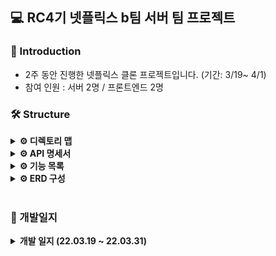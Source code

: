 ## 💻 RC4기 넷플릭스 b팀 서버 팀 프로젝트
### 📝 Introduction
+ 2주 동안 진행한 넷플릭스 클론 프로젝트입니다. (기간: 3/19~ 4/1)
+ 참여 인원 : 서버 2명 / 프론트엔드 2명


### 🛠 Structure


<details>
	<summary><b>⚙️ 디렉토리 맵</b></summary>
<div markdown="1">
	
```
netflix-test-server-bon-zeze
└─src
    ├─main
    │  ├─java
    │  │  └─com
    │  │      └─example
    │  │          └─demo
    │  │              │  DemoApplication.java
    │  │              │
    │  │              ├─config
    │  │              │  │  BaseException.java
    │  │              │  │  BaseResponse.java
    │  │              │  │  BaseResponseStatus.java
    │  │              │  │  Constant.java
    │  │              │  │
    │  │              │  └─secret
    │  │              │          Secret.java
    │  │              │
    │  │              ├─src
    │  │              │  │  WebSecurityConfig.java
    │  │              │  │
    │  │              │  ├─account
    │  │              │  │  │  AccountController.java
    │  │              │  │  │  AccountDao.java
    │  │              │  │  │  AccountProvider.java
    │  │              │  │  │  AccountService.java
    │  │              │  │  │
    │  │              │  │  └─domain
    │  │              │  │          Account.java
    │  │              │  │          PatchAccountReq.java
    │  │              │  │          PatchPasswordReq.java
    │  │              │  │          PostAccountRes.java
    │  │              │  │          PostLoginReq.java
    │  │              │  │
    │  │              │  ├─alarm
    │  │              │  │  │  AlarmController.java
    │  │              │  │  │  AlarmDao.java
    │  │              │  │  │  AlarmProvider.java
    │  │              │  │  │  AlarmService.java
    │  │              │  │  │
    │  │              │  │  └─domain
    │  │              │  │          Alarm.java
    │  │              │  │          GetAlarmRes.java
    │  │              │  │          SetAlarmReq.java
    │  │              │  │
    │  │              │  ├─assessment
    │  │              │  │  │  AssessmentController.java
    │  │              │  │  │  AssessmentDao.java
    │  │              │  │  │  AssessmentProvider.java
    │  │              │  │  │  AssessmentService.java
    │  │              │  │  │
    │  │              │  │  └─domain
    │  │              │  │          Assessment.java
    │  │              │  │
    │  │              │  ├─bookmark
    │  │              │  │  │  BookmarkController.java
    │  │              │  │  │  BookmarkDao.java
    │  │              │  │  │  BookmarkProvider.java
    │  │              │  │  │  BookmarkService.java
    │  │              │  │  │
    │  │              │  │  └─domain
    │  │              │  │          Bookmark.java
    │  │              │  │          BookmarkReq.java
    │  │              │  │          GetBookmarkRes.java
    │  │              │  │          PatchBookmarkReq.java
    │  │              │  │
    │  │              │  ├─category
    │  │              │  │  │  CategoryController.java
    │  │              │  │  │  CategoryService.java
    │  │              │  │  │
    │  │              │  │  └─domain
    │  │              │  │          MainCategory.java
    │  │              │  │
    │  │              │  ├─character
    │  │              │  │  │  CharacterDao.java
    │  │              │  │  │
    │  │              │  │  └─domain
    │  │              │  │          Character.java
    │  │              │  │
    │  │              │  ├─email
    │  │              │  │  │  EmailController.java
    │  │              │  │  │  EmailService.java
    │  │              │  │  │
    │  │              │  │  └─domain
    │  │              │  │          EmailDto.java
    │  │              │  │          EmailNotificationReqDto.java
    │  │              │  │          VerificationReqDto.java
    │  │              │  │
    │  │              │  ├─genre
    │  │              │  │  │  GenreController.java
    │  │              │  │  │  GenreDao.java
    │  │              │  │  │  GenreProvider.java
    │  │              │  │  │
    │  │              │  │  └─domain
    │  │              │  │          Genre.java
    │  │              │  │
    │  │              │  ├─googleAccount
    │  │              │  │  │  ConfigUtils.java
    │  │              │  │  │  GoogleAccountController.java
    │  │              │  │  │  GoogleAccountDao.java
    │  │              │  │  │  GoogleAccountProvider.java
    │  │              │  │  │  GoogleAccountService.java
    │  │              │  │  │
    │  │              │  │  └─domain
    │  │              │  │          GoogleAccount.java
    │  │              │  │
    │  │              │  ├─kakaoAccount
    │  │              │  │  │  KakaoAccountController.java
    │  │              │  │  │  KakaoAccountDao.java
    │  │              │  │  │  KakaoAccountService.java
    │  │              │  │  │  KakaoOAuth.java
    │  │              │  │  │
    │  │              │  │  └─domain
    │  │              │  │          KakaoAccount.java
    │  │              │  │          PostKakaoAccount.java
    │  │              │  │
    │  │              │  ├─lineAccount
    │  │              │  │  │  LineAccountController.java
    │  │              │  │  │  LineAccountDao.java
    │  │              │  │  │  LineAccountProvider.java
    │  │              │  │  │  LineAccountService.java
    │  │              │  │  │
    │  │              │  │  └─domain
    │  │              │  │          LineAccount.java
    │  │              │  │
    │  │              │  ├─naverAccount
    │  │              │  │  │  NaverAccountController.java
    │  │              │  │  │  NaverAccountDao.java
    │  │              │  │  │  NaverAccountProvider.java
    │  │              │  │  │  NaverAccountService.java
    │  │              │  │  │
    │  │              │  │  └─domain
    │  │              │  │          NaverAccount.java
    │  │              │  │
    │  │              │  ├─profile
    │  │              │  │  │  ProfileController.java
    │  │              │  │  │  ProfileDao.java
    │  │              │  │  │  ProfileProvider.java
    │  │              │  │  │  ProfileService.java
    │  │              │  │  │
    │  │              │  │  └─domain
    │  │              │  │          PatchProfileReq.java
    │  │              │  │          PostProfileReq.java
    │  │              │  │          PostProfileRes.java
    │  │              │  │          Profile.java
    │  │              │  │
    │  │              │  ├─profilePhoto
    │  │              │  │  │  ProfilePhotoController.java
    │  │              │  │  │  ProfilePhotoDao.java
    │  │              │  │  │  ProfilePhotoProvider.java
    │  │              │  │  │  ProfilePhotoService.java
    │  │              │  │  │
    │  │              │  │  └─domain
    │  │              │  │          GetProfilePhotoRes.java
    │  │              │  │          PatchProfilePhotoReq.java
    │  │              │  │          ProfilePhoto.java
    │  │              │  │
    │  │              │  ├─search
    │  │              │  │  │  SearchDao.java
    │  │              │  │  │  SearchProvider.java
    │  │              │  │  │  SearchService.java
    │  │              │  │  │
    │  │              │  │  └─domain
    │  │              │  │          Search.java
    │  │              │  │
    │  │              │  ├─sms
    │  │              │  │  │  SmsController.java
    │  │              │  │  │
    │  │              │  │  └─domain
    │  │              │  │          MessagesReqDto.java
    │  │              │  │          SendSmsResDto.java
    │  │              │  │          SendVerificationNumberResDto.java
    │  │              │  │          SmsRequest.java
    │  │              │  │          SmsRequestDto.java
    │  │              │  │          VerificationReqDto.java
    │  │              │  │
    │  │              │  ├─test
    │  │              │  │      TestController.java
    │  │              │  │
    │  │              │  ├─video
    │  │              │  │  │  VideoController.java
    │  │              │  │  │  VideoDao.java
    │  │              │  │  │  VideoProvider.java
    │  │              │  │  │  VideoService.java
    │  │              │  │  │
    │  │              │  │  └─domain
    │  │              │  │          GetVideoRes.java
    │  │              │  │          Video.java
    │  │              │  │          VideoContent.java
    │  │              │  │          VideoDetail.java
    │  │              │  │
    │  │              │  └─videoPlay
    │  │              │      │  VideoPlayController.java
    │  │              │      │  VideoPlayDao.java
    │  │              │      │  VideoPlayProvider.java
    │  │              │      │  VideoPlayService.java
    │  │              │      │
    │  │              │      └─domain
    │  │              │              VideoPlay.java
    │  │              │
    │  │              └─utils
    │  │                      AES128.java
    │  │                      JwtService.java
    │  │                      ValidationRegex.java
    │  │
    │  └─resources
    │          application.yml
    │          logback-spring.xml
    │
    └─test
        └─java
            └─com
                └─example
                    └─demo
                            DemoApplicationTests.java
.gitignore
build.gradle
gradlew
gradlew.bat
README.md
settings.gradle
```
	
</div>
</details>




<details>
	<summary><b>⚙️ API 명세서</b></summary>
<div markdown="1">
	
➡️ https://docs.google.com/spreadsheets/d/1XnL2T2ZSV2B-bibM3HePSYKhbeYDM_Ar/edit#gid=990061567
	
</div>
</details>

<details>
	<summary><b>⚙️  기능 목록</b></summary>
<div markdown="1">

- **계정(Account)**
    - [x] 생성
        - [x] 회원 가입 단계 조회 `bon`
		- [x] 회원 등록 `bon`
        - [x] 이메일 인증 (*우선순위 구현 이후*)
        - [ ] 결제수단 등록 (*우선순위 구현 이후*)
    - [x] 변경
        - [x] 이메일 `zeze`
        - [x] 비밀번호 `zeze`
        - [x] 휴대폰번호 `zeze`
        - [x] 멤버쉽 `zeze`
    - [x] 탈퇴 `bon`
    - [x] 전체 회원 조회 또는 membership으로 검색 조회 `bon`
    - [x] 식별자로 회원 조회 `bon`

    - 로그인
        - [x] 일반 로그인 `zeze`
        - 소셜 로그인
            - [x] 네이버 `bon`
            - [ ] 카카오톡 `zeze`
            - [x] 구글 `bon`
            - [x] 라인 `bon`
  
    - [ ] 로그아웃 `zeze`
    - [x] 비밀번호 찾기
        - [x] 문자 보내기 `bon`
        - [x] SMS 인증 `bon`

	
- **프로필(Profile)**
    - [x] 생성(1계정당 5개 가능) `zeze`
    - [x] 변경
        - [x] 전체 변경 (언어,이름,자동재생설정) `zeze`
        - [x] 사진 변경 `zeze`
    - [x] 삭제 `bon`
    - [x] 목록 조회 `bon`
    - [x] 조회 `bon`
    - [x] 닉네임 조회 `zeze`

- **비디오(Video)**
    - [x] 목록 조회 (1개의 API) `제제`
        - [x]  TOP 10 콘텐츠 목록 조회 `제제`
        - [x]  내가 찜한 콘텐츠 목록 조회 `제제`
        - [x]  인기 콘텐츠 목록 조회 `제제`
        - [x]  신규 콘텐츠 목록 조회 `제제`
        - [x]  시청중인 콘텐츠 목록 조회 `제제`
        - [x]  장르별 콘텐츠 목록 조회 `제제` `본`
    - [x]  장르 대분류 목록 조회 (영화, 시리즈 내부 기능) `제제`
    - [x]  하나의 영화 또는 시리즈의 방영분 (회차)목록 조회 `본`
    - [x]  상세정보 조회(작품정보, 해당 작품에 속한 모든 출연자, 장르, 특징, 총망라 조회)`본`
    - [x] 작품의 출연자 조회 (출연자 이름 클릭) `본`
    - [x] 출연자가 참여한 작품 목록 조회 (출연자 이름 클릭) `본`
    - [x] 작품의 특징 조회 (영화/시리즈 특징 클릭) `본`
    - [x] 특징별 작품 목록 조회 (영화/시리즈 특징 클릭) `본`
    - [x] 장르별 수상작 컨텐츠 조회 (영화/시리즈 모두) `본`
    - [x] 최다 검색 컨텐츠 조회 (영화/시리즈 모두) `본`
    - [x] 상세페이지 첫화면 동영상 재생시 정보 조회 `본`
	
- **북마크(Bookmark)**
    - [x]  북마크 누르기 `제제`
    - [x]  북마크 변경  `제제`
    - [x]  북마크 조회 `제제`
- **좋아요(Assessment)**
    - [x]  좋아요 누르기 `본`
    - [x]  좋아요 변경  `본`
    - [x]  좋아요 조회 `본`
- **영상 시청을 위한 정보(Play)**
    - [x]  생성  `본`
    - [x]  변경  `본`
    - [x]  조회  `본` 
- **알림(Alarm)**
    - [x]  생성  `제제`
    - [x]  변경  `제제`
    - [x]  조회  `제제`
- **검색(Search)**
    - [x] 검색(제목/사람/장르) 콘텐츠 목록 조회 `제제`
- **감독(Director)**
    - [x] 감독이 제작한 작품 목록 조회 `본`
    - [x] 작품 제작에 참여한 감독 목록 조회 `본`
- **기타(ETC)**
    - [x] 성인인증 필요 여부 검증 조회 `본`
</div>
</details>

<details>
	<summary><b>⚙️  ERD 구성</b></summary>
<div markdown="1">

![final_Netflix](https://user-images.githubusercontent.com/65826145/161184838-f26ca921-06b0-40b2-acd2-78026eb8562c.png)

	
</div>
</details>






<br>








### 📝 개발일지

<details>
	<summary><b>개발 일지 (22.03.19 ~ 22.03.31)</b></summary>
<div markdown="1">

<br>
	
<details>
	<summary><b>2022.03.19 개발 일지</b></summary>
<div markdown="1">
	
## 2022.03.19 개발 일지
### 제제 & 본(Bon)
1. 개발 명세서 작성
2. ERD 1차 초안 
<details>
<summary>3. 협업 회의 내용</summary>
<div markdown="1">

**회의 회고록**
- 현재로 구현 가능한 API 기능과 테이블을 정리하고, 다음 피드백까지 서로 분담하여 진행하기로 했다. (영역 : Account와 Profile 전반)
- 아직 의견이 하나가 되지 못하는 사안에 대해서는, 차후에 다시 이야기를 나누어 가보기로 결정했다.
- 이후 구현 가능한 API, 다만 아직은 우선순위상 나중인 것들에 대해 이야기 해 보았다.
    - 출연 배우에 대한 API 
      - 특정 배우가 출연한 모든 영화/시리즈 작품을 조회
      - 특정 배우가 출연한 모든 영화/시리즈 작품을 검색
  
**협의하던 부분**  
- Q : API 기능 중, 넷플릭스 영화/시리즈 좋아요 및 싫어요에 대한 API를 구현에 대한 의견
   - 본 : 좋아요 또는 싫어요 버튼을 누를때마다 해당 데이터를 서버측 DB에 저장 API(POST),<br>
          특정 영화시리즈나 특정 프로필에 대한 좋아요 또는 싫어요 데이터를 얻어오는  API(GET)가 필요하다고 생각
   - 제제 : 좋아요 또는 싫어요 버튼은 넷플릭스의 딥러닝(사용자 관심 분석)을 위한 시스템이라고 생각<br>
           북마크 기능이 따로 존재하여, 좋아요를 한다고해도 사용자에게 현재 좋아요를 눌렀다는 기능 외에는 실제 서비스로 반영 될 수 있는 부분이 없다고 생각<br>
           필요 여부에 관하여 생각해보야 할 점이라고 생각

- Q : createdAt, updatedAt, status를 모든 테이블 컬럼에 넣어야 하는지에 대한 의견
  - 본 : 모두 넣는게 좋을 것 같다고 생각
  - 제제 : 사용자가 이용하기에 필요한 테이블에만 넣는게 좋을 것 같다고 생각

- Q : 사용자가 이용하는 서비스 범위 밖의 테이블 내 레코드를 생성하는 API에 대한 의견 (예 : 영화나 시리즈의 레코드 생성)
  - 본 : 관리자를 위한 API도 필요하므로 필요한 API라고 생각
  - 제제 : 사용자가 사용하는 서비스 기준으로 필요하지 않은 API라고 생각
    
- Q : 넷플릭스 각 영화의 인물, 카데고리등을 따로 테이블로 빼야하는가에 대한 의견
  - 본 : 영화 테이블에 인물 최대 20명까지(예시) 컬럼 수를 늘려서 영화에서 한번에 다루어야 한다고 생각<br>
        join 은 무겁기 때문에 비정규화가 더 적합하다고 생각
  - 제제 : 한 테이블에 인물20명,카테고리5개,기타...등등의 컬럼을 모두 추가하면 테이블이 너무 무겁다고 생각<br>
          정규화를 지켜서 테이블로 생성하는게 좋다고 생각
  - 협의 : 우선은 TEXT 로 인물을 string 값으로 하나의 컬럼에 적어서 개발해 본 후 추후에 재협의
  
  
</div>
</details>

### 본(Bon)

- 기획서 제출 후, 제제와 함께 ERD 설계와 기능 API 목록 정리를 위한 논의를 진행
(2:00 pm ~ 10:30 pm  / 8 hours 30 minutes )

- EC2, RDS 서버 구축
- 서브 도메인(dev, prod) 적용
- prod 폴더에 스프링 템플릿 적용
- 서브도메인(dev, prod)에 각각 SSL 적용(By CertBot)

#### 느낀점 및 협업 내용
- 서버 개발 2인 모두가 납득을 해야 ERD 설계와 API 기능 정리가 가능했다.
- 그래서 시간이 제법 딜레이 되었으나, 둘 모두 협업이 처음이었기에 오히려 유의미했다.
- 아직 의견이 하나가 되지 못하는 사안에 대해서는, 차후에 다시 이야기를 나누어 가보기로 결정했다.

### 제제(Zeze)

- 본과 함께 API 기능 정리 및 ERD 설계

#### 회의 회고록
  - ERD 를 설계하며 서로 다른 스타일을 맞춰나가며 협업하여 ERD를 설계하는 경험을 쌓을 수 있었다.
	
</div>
</details>

<details>
	<summary><b>2022.03.20 개발 일지</b></summary>
<div markdown="1">
	
## 2022.03.20 개발 일지

### 본(Bon)


#### API

+ 계정(Account)
  + API 서비스를 위한 코드 골격 구현
  + 회원 가입 API 구현
  + 회원 목록 조회 API 구현(전체 목록 조회, queryString으로 membership 조건 조회)
  + 회원 조회 API 구현(accountIdx로 검색)
  + 회원 탈퇴 API 구현
  

+ SMS 문자 발송 서비스
  + SMS 메시지 전송 API 구현
  + SMS 인증번호 전송 API 구현 (6자리 난수 생성 후 client에게 전송, client는 response와 휴대폰번호로 발송된 번호가 일치하는지 대조)

#### What I did today
+ AWS 서버에 탄력적 IP를 사용하도록 변경
+ 서브 도메인(dev, prod) 외 별도의 대표 도메인(teamflix.shop) 을 서버에 적용 
+ 9000번 포트에서 작동중인 Spring boot 서버를 prod 도메인과 대표 도메인이 가리키도록 세팅
#### ISSUE
+ **AWS 서버 내부 에러 발생**
  
  + 아래의 error log와 이미지 참조
  
  ```
      -- Unit nginx.service has begun starting up.
    Mar 20 08:46:49 ip-172-31-41-81 nginx[23645]: nginx: [emerg] open() "/etc/nginx/sites-enabled/dir" failed
    Mar 20 08:46:49 ip-172-31-41-81 nginx[23645]: nginx: configuration file /etc/nginx/nginx.conf test failed
    Mar 20 08:46:49 ip-172-31-41-81 systemd[1]: nginx.service: Control process exited, code=exited status=1
    Mar 20 08:46:49 ip-172-31-41-81 sudo[23642]: pam_unix(sudo:session): session closed for user root
    Mar 20 08:46:49 ip-172-31-41-81 systemd[1]: nginx.service: Failed with result 'exit-code'.
    Mar 20 08:46:49 ip-172-31-41-81 systemd[1]: Failed to start A high performance web server and a reverse pr
    -- Subject: Unit nginx.service has failed
    -- Defined-By: systemd
    -- Support: http://www.ubuntu.com/support
    --
    -- Unit nginx.service has failed.
    --
    -- The result is RESULT.
  ```
  
  
  
  
  ![ㅋㅍㅋㅍ](https://user-images.githubusercontent.com/34790699/159164528-8736ca08-8430-478a-a797-7da45acaa3ee.png)

  + **발생 배경**
    + dev, prod 이외 별도의 서버 대표 도메인 적용을 위해 server 블록을 만들어 nginx 세팅 도중 위와 같은 에러가 발생했다.
    + 해결을 위해 시도해 본 방법은 다음과 같다.
      
      + certbot 인증 수단 전체 제거 
      + certbot 삭제 후 재설치 & 재적용
      + default 파일 삭제후 재구성
      + 서브도메인(dev, prod)의 server 블록을 삭제
      + Apache2의 실행 중단
      + Apache2의 80번 포트 kill
      + Apache2 완전히 삭제
      + proxy pass에 영향이 있을 수 있는 파일을 탐색(nginx.conf 등)해 보았으나 특별한 이상을 발견하지 못했다.
   + **해결한 방법**
    1. nginx를 완전히 삭제하고 다시 설치했다.
    2. 서브도메인 적용을 위해 서버 블록을 나누고 SSL 적용을 위한 certificaton 모듈을 실행& 적용하였다.
    3. 완전한 삭제 후 재설치, 처음부터 모든 일련의 과정을 적용하고 나니 문제 없이 작동하는 것이 확인되었다.


### 제제(Zeze)

#### API 개발
- 도메인 연결
- 계정(Account)
  - 회원 로그인 API 구현
  - 회원 로그아웃 API 구현
  - 회원 이메일 변경 API 구현
  - 회원 비밀번호 변경 API 구현
  - 회원 휴대폰번호 변경 API 구현
  - 회원 멤버쉽 변경 API 구현 (결제 API랑 무관)

#### 개발&협업 회고록
  - Git 에서 협업하며 개발하는 경험을 쌓을 수 있었다.
  - 서로 코드 스타일, 규약등을 맞춰야 할 필요성을 느낄 수 있었다.
  - 데이터 값을 넣을 때 서로 공유하지 않으면 혼동이 올 수 있음을 느꼈다.

#### 개발 이슈
  - `java.lang.NumberFormatException: For input string: "login"`
    - string 을 int 형으로 변환 할 수 없다고 하여서 코드에서 오류를 찾느라 당황하였다.
    - 원인/이유) POST Mapping 인데 PostMan 에서 Get 으로 호출하였더니 발생한 오류


</div>
</details>

<details>
	<summary><b>2022.03.21 개발 일지</b></summary>
<div markdown="1">

## 2022.03.21 개발 일지

### 본(Bon)


#### API

+ 계정(Account)
  + 기존의 회원 가입 API 제거 
  + 프론트엔드 팀원과 협의 후 해당 조건에 맞는 신규 API 2종 추가 -> **넷플릭스의 회원가입 flow를 그대로 따름**


    1. 넷플릭스 회원가입 단계 조회 API 구현 



      + 이메일을 form 으로 제출하면 세가지 유형 상태가 발생 (미가입 계정 or 이메일&비밀번호만 등록된 계정 or 결제수단까지 모두 등록된 계정)
      + 이메일을 서버에 넘기면 아래의 세 가지 경우중 하나를 리턴
        ```
        1. 처음보는 이메일
        2. 이메일과 비번은 설정(가입)이 되어있는데 결제가 안되어있는 경우
        3. 가입과 결제가 다 되어있는경우 
        ```
    2. 회원 가입 API 구현 (email, password로 회원 등록)

#### What I did today


+ API 명세서의 최신화
+ 프론트 엔드 팀원의 요청에 맞게 API를 고안하여 아래와 같이 초안을 작성 후 공유 및 논의

   + 회원가입
      1. GET : 회원가입 단계 조회
        ```
         - request item : 이메일
         - response item: 0/1/2 (case code)
        ```
      2. POST : 처음보는 이메일일 때 계정 생성
        ```
         - request item : 이메일, 비밀번호
         - response item : 계정 식별자, 토큰
        ```
      3. PATCH :  결제 수단 등록
        ```
         - request item : 토큰, 계정 식별자, 멤버쉽 유형
         - response item : 계정 식별자, 토큰
        ```
+ ERD 
   + 회원가입시 email과 password만 있으면 회원 등록이 이루어지므로 나머지 컬럼을 필수 필드가 아닌 Nullable한 값으로 변경
	+ -> id 비밀번호로 계정을 등록하고, 이외 정보의 입력 과정은 차후 회원가입 단계별 진행을 통해 별도로 처리되기 때문.
	
	![ㅜㅜㅜ](https://user-images.githubusercontent.com/34790699/159532524-32a5d955-d2f5-4540-bf00-75c06f01ca0d.png)

	
#### 회고

+ 처음으로 프론트엔드 팀원과 API 형태에 대해 소통해 보았다.
+ 요구사항을 100% 반영할 수 있도록 API를 설계후 구현해 보는 과정을 가졌다.
+ 긴밀한 협의를 통해 앞으로도 이와 같이 반영해 갈 수 있으면 좋겠다고 생각한다.



### 제제(Zeze)

#### API 개발
- 프로필
  - 프로필 코드 골격 구현
  - 프로필 생성 API 구현
  - ~프로필 전체 변경 API 구현~
  - ~프로필 사진 지정 API 구현~
- 리팩토링
  - 회원 변경 API 컬럼 리팩토링
  - ~회원 로그아웃 API JWT 전체 구현 리팩토링~ → `진행중`

#### ERD Update
- Profile 테이블 변경

#### 개발&협업 회고록
  - 프론트분들과 협업하면 Req, Res 값이 변경됨에 따라 API가 많이 차이 날 수 있음을 깨달았다.
  - 협업하다보니 git에 대한 혼동이 생겨서 계속해서 공부해야 할 것 같다.

#### 개발 이슈
- Git 충돌 발생 해결 -> 
  https://github.com/mock-rc4/netflix-test-server-bon-zeze/issues/48#issue-1182603888

</div>
</details>

<details>
	<summary><b>2022.03.22 개발 일지</b></summary>
<div markdown="1">

## 2022.03.22 개발 일지

### 본(Bon)

#### API 개발
- 소셜 로그인 서비스 WORKFLOW https://github.com/mock-rc4/netflix-test-server-bon-zeze/issues/70#issue-1189058146
- 네이버 소셜 로그인 서비스 API
- 파라메터를 조합하여 네이버 로그인 URL을 불러오는 API 구현
- 네이버 로그인창에서 아이디와 비밀번호 입력시 네이버 엑세스 토큰 반환 API 구현
- 네이버 계정에 대한 정보 조회 기능 API 구현
- 네이버 계정으로 회원가입 기능 API 구현
- 네이버 계정으로 로그인 기능 API 구현
- 네이버 계정만으로 로그아웃(연결끊기) 기능 API 구현
- 프로필 삭제 API 구현
- 계정 식별자를 통해 프로필 목록을 조회하는 API 구현
- 프로필을 조회하는 API 구현

#### What I did today
- nohup 명령어를 사용한 백그라운드 실행으로 Spring Boot Server를 정상적으로 운영할 수 없었던 이슈를 해결.
	- 하단 ISSUE란 참조.
- NETFLIX 사이트 실 서비스를 기반으로 API를 모델링 하기 위해 사이트 내부 기능 사용 시도 (소셜 로그인, 로그인 등)
	![bxzvb](https://user-images.githubusercontent.com/34790699/159534184-18b26235-2e90-41b2-a6a3-e665c09de309.png)
	+ 페이스북 계정 정보로 Netflix의 계정을 찾을 수 없는 경우 다음과 같은 문구를 반환
		```
		사용 중이신 페이스북 계정이 시스템 기록에 있는 계정과 일치하지 않습니다.
		Netflix 이메일과 비밀번호를 사용하여 로그인해 주세요.
		```
		-> **참고하여 네이버 소셜 로그인 서비스도 같은 Workflow를 따르도록 설계했다.**
		


- 네이버 소셜 로그인에 대한 workflow를 완전히 이해하고 습득하여 추후 팀원들에게 전달할 내용을 정리
	+ 자세한 건 https://developers.naver.com/docs/login/api/api.md 네이버 REST 로그인 API 명세를 참고하여 구현했다.
	+ 이전에 구현해본 카카오 REST API 로그인과 마찬가지로 Documents를 참고해 구현해 볼 수 있었으며,
	+ 단지 금번 진행하는 팀프로젝트를 위한 최적의 로직 설계에 대해 고민하는 시간을 가졌다. -> 어떻게 하면 가장 컴팩트하고 심플하게 필요한 값을 전달 할 수 있는가?
		
	+ 네이버 소셜로그인을 모든 네이버 계정에게 허용하려면 애플리케이션 **검수 심사**를 받아야 한다.
		+ naver developers 네이버 로그인 사전 검수 가이드 문서 (https://developers.naver.com/docs/login/verify/verify.md)
		+ 아래의 조항을 보자.
		![image](https://user-images.githubusercontent.com/34790699/159537562-4b06833d-ce93-4627-b13c-94f7bc284ac0.png)
		+ 우리 팀은 넷플릭스와 동일한 흐름의 서비스 개발을 지향하고 있다.
		+ 넷플릭스 회원등록은 이메일과 비밀번호 설정을 통해 이루어진다.
		+ 따라서 네이버 애플리케이션 사전 검수시 준수사항, 위 조항에 위배된다.
		
		+ 검수 심사를 받지 않은 경우, 검수 요건에 부합되지 않는 경우
		+ 네이버 로그인 API는 회원가입 및 로그인의 모든 서비스를 허용된 네이버 ID에게만 가능하게 한다.
		+ 달리 말하면 Application 등록자가 허용할 대상으로 처리한 네이버 계정만이 해당 기능을 이용할 수 있다.
		+ 팀원들의 네이버 계정 ID를 요청해서, 네이버 소셜 로그인 서비스를 이용해 볼 수 있도록 설계한다.
	
	
+ ERD
	+ 소셜 로그인 idx를 너무 작은 용량으로 세팅해놔서 VARCHAR(30)- > VARCHAR(50)으로 변경
		![image](https://user-images.githubusercontent.com/34790699/159535326-894448e2-858e-401f-9ccf-0dfc690a03be.png)

	+ Current Status on 2022.03.23
	
	
		![ㅁㅁㅁ](https://user-images.githubusercontent.com/34790699/159532725-0053e5dc-840f-47f6-ac54-bf2b569faec6.png)
	
#### ISSUES

1. AWS 서버내 nohub 명령으로 백그라운드 동작시 최신 빌드가 반영 되지 않음
	+ 해결 방법
		1. aws 인스턴스를 중지후 시작 -> 정상적으로 반영됨
		2. PID KILL으로 해결
	- 실행을 하고나면, 명령어를 실행한 경로에 nohup.out이라는 파일이 생기며, program 이라는 프로세스가 뿜어내는 로그들을 찍게 되는데, 이후에 해당 프로세스를 kill하거나 재실행 하기 위해서는, 프로세스를 일일히 pid를 알아내서 kill 필요


2. 프론트 & 백 간에 CORS(Cross Origin Resource Sharing) 에러 발생
3. Pull Request의 Complex Conflicts
	![image](https://user-images.githubusercontent.com/34790699/159536691-1337819b-a58b-44f8-8cb1-c3a0922691d9.png)
			
			
	+ 무거운 SPring Boot의 빌드시 나타나는 과부하 이슈때문에 로컬 빌드파일을 올린 것이 문제의 원인.
	+ 레포지토리에 Build를 올렸을 때, build 폴더와 .build 폴더 내부의 바이너리 파일 등이 origin/dev -> origin/main으로 merge 시도시 complexive conflicts일으킴
	+ 깃헙의 Pull Request에서 complexive conflicts라서 자동 머징이 안되고, 바이너리 파일들, 로그 파일들이 `====>> HEAD` 와같은 형태로 마킹됨
	+ `.gitignore` 안에다가 gradle 관련 것들을 추가 후, 성공적으로 병합 처리를 마무리


	
### 제제(Zeze)

#### API 개발
- 프로필
  - 프로필 전체 변경 API 구현
  - 프로필 사진 지정 API 구현
- 프로필사진
  - 프로필사진 코드 골격 구현 
  - 프로필사진 개별 조회 API 구현
  - 프로필사진 전체 조회 API 구현
- 리팩토링
  - 회원 로그인 API 리팩토링
  - ~회원 로그아웃 API JWT 전체 구현 리팩토링~ → `진행중`

#### 개발&협업 회고록
- git 충돌로 개발보다 많은 시간을 보냈다. git을 기본적으로 공부할 필요를 느꼈다

#### ISSUE
- Git 충돌 발생 해결 -> 
  https://github.com/mock-rc4/netflix-test-server-bon-zeze/issues/48#issue-1182603888

</div>
</details>

<details>
	<summary><b>2022.03.23 개발 일지 ➕피드백1</b></summary>
<div markdown="1">	

## 2022.03.23 개발 일지
	
### 1차 피드백
- 모든 테이블에는 createdAt, updatedAt, status 컬럼이 들어가는 것이 좋음
- 관리자 API보다는 사용자API에 집중하여 구현하는 것이 좋음
- ERD 테이블에 관하여 재설계 필요
	- 영화,시리즈 대신 비디오로 통일
	- 영화에 인물을 넣는 것이 아닌 배우 테이블을 따로 생성
	
	
### 1차 위클리 스크럼 회의록
- 각 팀원들 전원이 현재까지 진행 상황에 대한 보고
- 실제 서비스에 가까운 형태로 어떻게 구현할 수 있을지에 대한 토론
- 프론트 팀원들의 개발 진행속도가 느려서(회원가입 단계 진행중인 상태) 이후에 요청사항이 있을 때 디스코드를 통해 소통하기로 의견을 모으고 마무리.

### 제제 & 본(Bon)
- 기능 API 목록 재정리
- ERD 2차 설계
	- 영화&시리즈를 Video 로 통합
- Github Repository의 Projects, Issues 기능을 사용하기로 결정

### 본(Bon)
- 비디오, 영화 또는 시리즈 평가 서비스 코드 골격 구현
- 영화 또는 시리즈 평가 추가 API 구현
- 영화 또는 시리즈 평가 조회 API 구현


### 제제(Zeze)
- API uri 리팩토링 (피드백 반영)

</div>
</details>

<details>
	<summary><b>2022.03.24 개발 일지</b></summary>
<div markdown="1">

## 2022.03.24 개발 일지

### 본(Bon)

#### API 개발
- 영화 또는 시리즈 평가 변경
- 영화 또는 시리즈 장르별 목록 조회 
- 한 영화 또는 시리즈의 방영분 목록 전체 조회
- 재생 기록 추가 
- 재생 기록 조회
- 재생 기록 변경 
- 하나의 영화 또는 시리즈의 방영분 목록을 시즌 번호로 조회

#### ISSUES
- Spring Boot BUild Issue - aws 서버상에서 build가 불가능한 문제 해결을 위한 시도
  1. IntelliJ remote development 연동은 build를 하는 기능이 없음
  2. SSL을 사용한 Jetbrain Gateway 연결을 시도했으나 timeout expired 와 함께 접속이 실패
  3. 똑같은 시도를 여러번 해봤지만 접속 실패 후 AWS 서버가 다운되는 현상이 계속해서 발생, AWS 인스턴스 중지후 시작으로 복구
- **WinSCP를 통해 로컬 빌드 demo-0.0.1-SNAPSHOT.jar 파일을 AWS 서버에 전송후 구동하여 문제를 해결!!**

### 제제(Zeze)

#### API 개발
- 찜하기 추가 API 구현
- 찜하기 변경 API 구현

#### ISSUES
- BUILD ERROR : `java.lang.NoClassDeFoundError` 해결 -> https://github.com/mock-rc4/netflix-test-server-bon-zeze/issues/50#issue-1182828859

</div>
</details>

<details>
	<summary><b>2022.03.25 개발 일지</b></summary>
<div markdown="1">

## 2022.03.25 개발 일지

### 본(Bon)

#### API 개발
- 시리즈의 시즌과 회차 갯수 목록 조회
- 구글 소셜 로그인 서비스 
	- 파라메터를 조합하여 구글 로그인 URL을 불러오는 API 
	- 소셜 로그인 WORKFLOW https://github.com/mock-rc4/netflix-test-server-bon-zeze/issues/70#issue-1189058146
#### What I did today
- 각 테이블마다 종속적인 튜플들을 어떻게 추가하면 좋을지에 대한 고민과 논의
	- DB에 하나의 작품에 대한 정보를 추가하기 위한 과정이 빈번한 수작업이 요구된다.
- 편의성을 위한 관리자용 API를 고려하였으나 사용자를 위한 API 개발이 우선이므로 좋은 대안이 아님을 멘토님께 질의 후 답변을 통해 판단
	- 사용자 입장에서 먼저 구현해보도록 하자.
- 역할을 분담하여 자신이 맡았던 메인 기능 API를 대부분 구현하였으므로 외부 API 탐색
	- 멤버십 설정시 결제 기능을 사용하기 위해 카카오 페이 간편결제를 구현하고자 했으나 사업자 등록 & 가맹점 번호가 필요하므로 취소
	- 구글 소셜 로그인인 공부 (진행중)
### 제제(Zeze)
#### API & Todo
- `개발`
	- 장르, 특징 코드 골격 구현
	- 장르 대분류 조회 API 구현
	- Top10 컨텐츠 조회 API 구현
	- 인기 컨텐츠 조회 API 구현
	- 시청중인 컨텐츠 조회 API 구현
	- 장르별 컨텐츠 조회 API 구현
	- 신규 컨텐츠 조회 API 구현
	- 찜하기 컨텐츠 조회 API 구현
	- 프로필 닉네임 조회 API 

#### ISSUES
- Git 충돌 발생 해결 -> 
  https://github.com/mock-rc4/netflix-test-server-bon-zeze/issues/48#issue-1182603888

</div>
</details>

<details>
	<summary><b>2022.03.26 개발 일지</b></summary>
<div markdown="1">

## 2022.03.26 개발 일지
### 제제 & 본(Bon)
- 회의를 통한 API 기능 명세서 재정리
	- 알람 기능 추가
	- 검색 기능 추가
	- 기타 조회 추가
- ERD 3차 설계
	- 알림, 검색 테이블 추가
	- 비디오 테이블에서 컬럼 추가
### 본(Bon)

#### API 개발
1. 소셜로그인 골격을 변경하는 Commit
     - Facebook은 Social Login이 Javascript Documents 이므로 이외의 Social Login 서비스를 제공하는 Google, Line의 REST Login API를 사용하여 로그인 관련 서비스를 구현하였다.


2. 이전 Pull Request에서의 Review를 반영한 수정내역 Commit

3. Google REST LOGIN API 
    - 소셜 로그인 WORKFLOW https://github.com/mock-rc4/netflix-test-server-bon-zeze/issues/70#issue-1189058146	
    - 파라메터를 조합하여 Google 로그인 창 URL을 반환
    - Google ID의 액세스 토큰 반환
    - Google Account 조회
    - Google Account로 회원가입
    - Google Account로 로그인

4. Line REST LOGIN API
    - 소셜 로그인 WORKFLOW https://github.com/mock-rc4/netflix-test-server-bon-zeze/issues/70#issue-1189058146	
    - 파라메터를 조합하여 Line 로그인 창 URL을 반환
    - Line ID의 액세스 토큰 반환
    - Line Account 조회
    - Line Account로 회원가입
    - Line Account로 로그인
5. 네이버 소셜 로그인 패스워드 암호화, 소셜로그인 유형 검사(DAO) 적용, 줄간격 리팩토링 등


### 제제(Zeze)
#### API & Todo
- `개발`
	- 메인 페이지의 카테고리(Top10,인기,장르 등) uri 목록 조회 API 구현
	- 검색 조회 API 구현 `진행중`

#### ISSUES
- Git 충돌 발생 해결 -> 
  https://github.com/mock-rc4/netflix-test-server-bon-zeze/issues/48#issue-1182603888


</div>
</details>

<details>
	<summary><b>2022.03.27 개발 일지</b></summary>
<div markdown="1">

## 2022.03.27 개발 일지
### 본(Bon)
#### API 개발

- 배우(Actor) 출연작품 목록 조회
- 특징(Character) 작품 목록 조회
- 작품에 출연하는 배우 목록을 조회 (videoIdx 사용)
- 작품에 속한 장르 종류 목록을 조회 (videoIdx 사용)
- 작품이 가지는 특징 목록을 조회 (videoIdx 사용)
- 작품의 기타 상세 정보를 조회 (videoIdx 사용)
- 성인인증 필요여부 검증 (true or false)


### 제제(Zeze)
#### API & Todo
- `개발`
	- 알람,검색 코드 골격 구현
	- 프로필 알림 조회 API 구현
	- 검색(제목/사람/장르) 조회 API 구현
	- 검색 기록 저장 로직 구현
- `ERD`
	- ERD 3차 설계 잘못된 부분 수정&보완
- `DOCS`
	- Issue 정리

#### ISSUE
JdbcTemplate - SQL Injection 위험 -> https://github.com/mock-rc4/netflix-test-server-bon-zeze/issues/47#issue-1182603514

</div>
</details>

<details>
	<summary><b>2022.03.28 개발 일지</b></summary>
<div markdown="1">
	
## 2022.03.28 개발 일지
### 제제 & 본(Bon)

- 구현했던 API를 넷플릭스 실제 서비스에 맞춰서 어떻게 수정, 보완할 수 있을지 협의함
- ERD
	- Account : membershipStartDate 컬럼 추가 -> 정기 결제일을 표시하고, 멤버쉽에 따른 시청 권한을 가지도록 해야하므로.


### 본(Bon)
#### API 개발

- 최다 검색 컨텐츠 조회

   - 가장 빈번히 검색된 키워드를 통해 작품 목록을 조회
- 수상작 장르별 컨텐츠 조회

   - 장르별 수상 이력이 있는 작품 목록을 조회
- 상세페이지 첫화면 동영상 재생시 정보 불러오기조회

   - 첫화면 재생시 이전 기록으로부터 현재 재생시간을 불러오고, 에피소드 식별자를 반환


#### 지난 Pull Request Comment를 따라 리팩토링
#44 (comment)


### 제제(Zeze)
#### API & Todo
- `개발`
	- 알람 설정 API 구현
	- 비디오 알람 조회 API 구현
	- 이번주 공개 컨텐츠 목록 조회 API 구현
	- 다음주 공개 컨텐츠 목록 조회 API 구현

</div>
</details>

<details>
	<summary><b>2022.03.29 개발 일지</b></summary>
<div markdown="1">
	
## 2022.03.29 개발 일지

### 본(Bon)
#### API 개발
- 감독 제작 작품 목록 조회
- 작품제작에 참여한 감독 목록을 조회

#### Refactoring
- 불필요한 파라메터 제거

#### ERD
- Director, DirectorParticipate 테이블 추가

#### DB
- 시리즈 작품 정보 데이터 추가
	- 관련 테이블 필요한 모든 테이터 추가(장르, 특징, 출연진, 감독 데이터와 이를 있는 관계 테이블의 데이터)

#### ISSUE
![image](https://user-images.githubusercontent.com/34790699/160873000-fa97411b-abfe-41df-a580-90734b43c556.png)  
  
→해당 ISSUE 조회하기 (https://github.com/mock-rc4/netflix-test-server-bon-zeze/issues/65#issue-1186629313)

### 제제(Zeze)
#### API & Todo
- `개발`
	- 찜하기 조회 API 구현
- `리팩토링`
	- 기타 리팩토링 진행 `계속 진행 예정`
- `DB`
	- 영화 작품 정보 데이터 및 관련 테이블 데이터 추가
- `DOCS`
	- API 명세서 최신화 반영 

</div>
</details>

<details>
	<summary><b>2022.03.30 개발 일지 ➕피드백2</b></summary>
<div markdown="1">
	
## 2022.03.30 개발 일지

### 2차 피드백
- Git에 관하여 Issue는 브랜치 전략을 세워서 정리했을때 더 좋음
- 모든 메서드에 try, catch문을 쓰기보단 예외 처리문을 따로 구현하는 방법 구상
- API 에 관해 한번에 보내는 연습을 해보는 것도 좋음
	
	
### 2차 위클리 스크럼 회의록
- 각 팀원들 전원이 현재까지 진행 상황에 대한 보고
- 프론트 팀원께서 각종 조회 API에서 필요한 공통의 데이터를 더 추가하기를 희망한다는 의견
- 프론트 팀원들의 개발 단계가 작품 목록을 조회하는 수준에 이르러서 조회하는 방법, 보여지는 형태 등에 대해서 논의
- 마감까지 남은 시간동안 가능한 범위에서의 리팩토링을 계속할 수 있도록 필요할 때마다 디스코드로 연락을 주고받기로 하고 마무리.


#### 2주차 위클리 스크럼 후 Todo
- 각종 조회 API에서 필요한 공통된 데이터를 조금 더 추가할 것
- 내일 저녁 이전 오후까지 수정, 보완에 대한 희망사항을 프론트 팀원들로부터 공유 받을 예정


### 본(Bon)
#### API
- 리팩토링
	- 외부 API 사용을 위한 baseURL 변경
	- Validation & 에러코드 추가
	- 외부 API 사용을 위한 baseURL 변경, 파라메터 추가, Validation & 에러코드 추가 등
	- 프로필 삭제시 jwt를 header에서 요구하지 않음
	- profile 목록과 profile 조회시 profilePhotoIdx -> profilePhotoUrl으로 리턴하도록 쿼리 구조 변경

#### DOCS
- 담당하고 있는 API 기능 명세 전체 작성 완료
	- 48건의 API 시트 검수
	- 1건 삭제 (사유 : 구현하고 보니 관리자를 위한 API이므로 삭제)
	- 47건의 API 시트에 스크린 샷 첨부 후 양식과 줄간격 통일

#### Todo tomorrow
- email 인증 api 알아보고 가능하다면 적용시키기




### 제제(Zeze)
#### API & Todo
- `리팩토링`
	- 로그인시 멤버쉽 반영 리팩토링
	- 회원 핸드폰번호 변경 리팩토링
	- 프로필 생성시 jwt 미적용 리팩토링
	- 로그아웃 리팩토링 `진행중`
	
</div>
</details>

<details>
	<summary><b>2022.03.31 개발 일지</b></summary>
<div markdown="1">

## 2022.03.31 개발 일지
### 본(Bon)
#### API 개발
- 이메일로 메세지 보내기
- 이메일로 6자리 인증번호 보내기

#### 리팩토링
- 쿼리문을 잘못 작성하여 일부 API가 오작동 하는것을 발견하여 수정한 후 서버 반영

#### DB
- 프론트 팀원의 요청을 해결 : 충분한 양의 데이터가 필요
	- 약 1천건의 데이터를 mysql procedure를 사용하여 일련의 규칙을 따라 추가 
		- 비디오 방영분 정보 데이터
		-  비디오와 장르간 관계 정보 데이터
	
#### documentations
####  그동안 공부하며 모으고 기록해왔던 내용을 정리하여 issue에 업로드함.
- Validation을 위해 작성하였던 정규식 뜯어보기 https://github.com/mock-rc4/netflix-test-server-bon-zeze/issues/72#issue-1189099715
- Spring 공부 정리 https://github.com/mock-rc4/netflix-test-server-bon-zeze/issues/71#issue-1189099646	
- (네이버, 구글, 라인)소셜 로그인 서비스 WORK FLOW https://github.com/mock-rc4/netflix-test-server-bon-zeze/issues/70#issue-1189058146
- 자바로 하는 HTTP 요청 사용과 스프링 컨트롤러 어노테이션 정리 https://github.com/mock-rc4/netflix-test-server-bon-zeze/issues/69#issue-1189053121
- Mysql Procedure 공부와 실제 데이터 연산에 적용하기 https://github.com/mock-rc4/netflix-test-server-bon-zeze/issues/65#issue-1186629313
	
	
### 제제(Zeze)
#### API & Todo
- `개발`
	- 카카오 소셜 로그인 API  -> `진행중`
- `리팩토링`
	- Top10 조회시에는 세로 사진 반환
- `DB`
	- 추가 데이터 생성
- `DOCS`
	- API 명세서 최신화 완료

	
</div>
</details>

</div>
</details>
